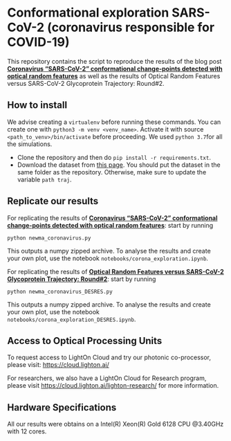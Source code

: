 # Conformational exploration SARS-CoV-2 (coronavirus responsible for COVID-19)

This repository contains the script to reproduce the results of the blog post [**Coronavirus “SARS-CoV-2” conformational change-points detected with optical random features**](https://medium.com/@LightOnIO/accelerating-sars-cov2-molecular-dynamics-studies-with-optical-random-features-b8cffdb99b01) as well as the results of Optical Random Features versus SARS-CoV-2 Glycoprotein Trajectory: Round#2. 

## 

## How to install

We advise creating a `virtualenv` before running these commands. You can create one with `python3 -m venv <venv_name>`. Activate it with source `<path_to_venv>/bin/activate`  before proceeding. We used `python 3.7`for all the simulations.

- Clone the repository and then do `pip install -r requirements.txt`.
- Download the dataset from [this page](https://figshare.com/articles/6_molecular_dynamics_simulations_of_coronavirus_2019-nCoV_protease_model_in_complex_with_different_conformations_of_lopinavir_/11764158). You should put the dataset in the  same folder as the repository. Otherwise, make sure to update the variable `path traj`.

## 

## Replicate our results

For replicating the results of [**Coronavirus “SARS-CoV-2” conformational change-points detected with optical random features**](https://medium.com/@LightOnIO/accelerating-sars-cov2-molecular-dynamics-studies-with-optical-random-features-b8cffdb99b01): start by running

```
python newma_coronavirus.py
```

This outputs a numpy zipped archive. To analyse the results and create your own plot, use the notebook `notebooks/corona_exploration.ipynb`.

For replicating the results of [**Optical Random Features versus SARS-CoV-2 Glycoprotein Trajectory: Round#2**](https://medium.com/@LightOnIO/accelerating-sars-cov2-molecular-dynamics-studies-with-optical-random-features-b8cffdb99b01): start by running

```
python newma_coronavirus_DESRES.py
```

This outputs a numpy zipped archive. To analyse the results and create your own plot, use the notebook `notebooks/corona_exploration_DESRES.ipynb`.

## Access to Optical Processing Units

To request access to LightOn Cloud and try our photonic co-processor, please visit: <https://cloud.lighton.ai/>

For researchers, we also have a LightOn Cloud for Research program, please visit <https://cloud.lighton.ai/lighton-research/> for more information.

## 

## Hardware Specifications

All our results were obtains on a Intel(R) Xeon(R) Gold 6128 CPU @3.40GHz with 12 cores.